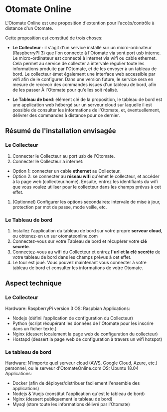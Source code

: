 # Otomate Online
L'Otomate Online est une proposition d'extention pour l'accès/contrôle à distance d'un Otomate.

Cette proposition est constitué de trois choses:
- **Le Collecteur** : il s'agit d'un service installé sur un micro-ordinateur (RaspberryPI 3) que l'on connecte à l'Otomate via sont port usb interne. Le micro-ordinateur est connecté à internet via wifi ou cable ethernet. Cela permet au service de collecter à intervale régulier toute les informations produite par l'Otomate, et de les envoyer à un tableau de bord. Le collecteur émet également une interface web accessible par wifi afin de le configurer. Dans une version future, le service sera en mesure de recevoir des commandes issues d'un tableau de bord, afin de les passer À l'Otomate pour qu'elles soit réalisé.

- **Le Tableau de bord**: élément clé de la proposition, le tableau de bord est une application web hébergé sur un serveur cloud sur laquelle il est possible de consulter les informations de l'Otomate, et, éventuellement, délivrer des commandes à distance pour ce dernier.

## Résumé de l'installation envisagée
### Le Collecteur
1. Connecter le Collecteur au port usb de l'Otomate.
1. Connecter le Collecteur a internet:
+ Option 1: connecter un cable **ethernet** au Collecteur.
+ Option 2: se connecter au **réseau wifi** qu'émet le collecteur, et accéder à la page web (collecteur.home). Ensuite, entrez les identifiants du wifi que vous voulez utiliser pour le collecteur dans les champs prévus à cet effet. 
1. (Optionnel) Configurer les options secondaires: intervale de mise à jour, protection par mot de passe, mode veille, etc.

### Le Tableau de bord
1. Installez l'application du tableau de bord sur votre propre **serveur cloud**, ou obtenez-en un sur otomateonline.com
1. Connectez-vous sur votre Tableau de bord et récupérer votre **clé secrète**. 
1. Connectez-vous au wifi du Collecteur et entrez **l'url et la clé secrète** de votre tableau de bord dans les champs prévus à cet effet.
2. Le tour est joué. Vous pouvez maintenant vous connecter à votre tableau de bord et consulter les informations de votre Otomate.

## Aspect technique

### Le Collecteur
Hardware: RaspberryPi version 3
OS: Raspbian
Applications:
- Nodejs (défini l'application de configuration du Collecteur)
- Python (script récupérant les données de l'Otomate pour les inscrire dans un ficher texte.)  
- Nginx (dessert localement la page web de configuration du collecteur)
- Hostapd (dessert la page web de configuration à travers un wifi hotspot)

### Le tableau de bord
Hardware: N'importe quel serveur cloud (AWS, Google Cloud, Azure, etc.) personnel, ou le serveur d'OtomateOnline.com
OS: Ubuntu 18.04
Applications:
- Docker (afin de déployer/distribuer facilement l'ensemble des applications)
- Nodejs & Vuejs (constitut l'application qu'est le tableau de bord)
- Nginx (dessert publiquement le tableau de bord)
- Mysql (store toute les informations délivré par l'Otomate)

